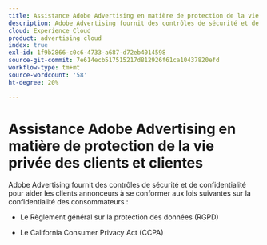 ```yaml
---
title: Assistance Adobe Advertising en matière de protection de la vie privée des clients et clientes
description: Adobe Advertising fournit des contrôles de sécurité et de confidentialité pour aider les clients annonceurs à se conformer aux lois sur la confidentialité des consommateurs.
cloud: Experience Cloud
product: advertising cloud
index: true
exl-id: 1f9b2866-c0c6-4733-a687-d72eb4014598
source-git-commit: 7e614ecb517515217d812926f61ca10437820efd
workflow-type: tm+mt
source-wordcount: '58'
ht-degree: 20%

---
```


# Assistance Adobe Advertising en matière de protection de la vie privée des clients et clientes

Adobe Advertising fournit des contrôles de sécurité et de confidentialité pour aider les clients annonceurs à se conformer aux lois suivantes sur la confidentialité des consommateurs :

* Le Règlement général sur la protection des données (RGPD)

* Le California Consumer Privacy Act (CCPA)
